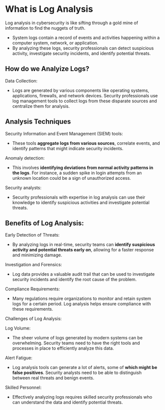 # What is Log Analysis
Log analysis in cybersecurity is like sifting through a gold mine of information to find the nuggets of truth. 

* System logs contain a record of events and activities happening within a computer system, network, or application.
* By analyzing these logs, security professionals can detect suspicious activity, investigate security incidents, and identify potential threats.

## How do we Analyize Logs?

Data Collection:
* Logs are generated by various components like operating systems, applications, firewalls, and network devices. Security professionals use log management tools to collect logs from these disparate sources and centralize them for analysis.

## Analysis Techniques

Security Information and Event Management (SIEM) tools:
* These tools **aggregate logs from various sources**, correlate events, and identify patterns that might indicate security incidents.

Anomaly detection:
* This involves **identifying deviations from normal activity patterns in the logs**. For instance, a sudden spike in login attempts from an unknown location could be a sign of unauthorized access.

Security analysts:
* Security professionals with expertise in log analysis can use their knowledge to identify suspicious activities and investigate potential threats.

## Benefits of Log Analysis:

Early Detection of Threats: 
* By analyzing logs in real-time, security teams can **identify suspicious activity and potential threats early on**, allowing for a faster response and minimizing damage.

Investigation and Forensics: 
* Log data provides a valuable audit trail that can be used to investigate security incidents and identify the root cause of the problem.

Compliance Requirements: 
* Many regulations require organizations to monitor and retain system logs for a certain period. Log analysis helps ensure compliance with these requirements.

Challenges of Log Analysis:

Log Volume: 
* The sheer volume of logs generated by modern systems can be overwhelming. Security teams need to have the right tools and processes in place to efficiently analyze this data.

Alert Fatigue: 
* Log analysis tools can generate a lot of alerts, some of **which might be false positives**. Security analysts need to be able to distinguish between real threats and benign events.

Skilled Personnel: 
* Effectively analyzing logs requires skilled security professionals who can understand the data and identify potential threats.
